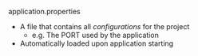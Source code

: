 application.properties
- A file that contains all *configurations* for the project
    - e.g. The PORT used by the application
- Automatically loaded upon application starting
